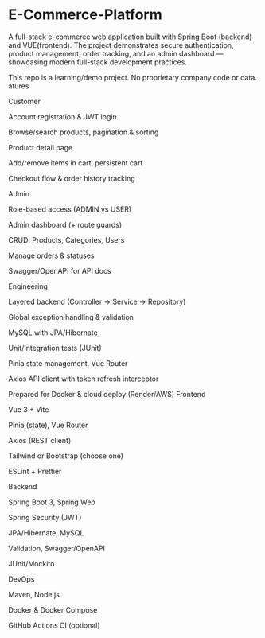 # E-Commerce-Platform
A full-stack e-commerce web application built with Spring Boot (backend) and VUE(frontend). The project demonstrates secure authentication, product management, order tracking, and an admin dashboard — showcasing modern full-stack development practices.

This repo is a learning/demo project. No proprietary company code or data.
atures

Customer

Account registration & JWT login

Browse/search products, pagination & sorting

Product detail page

Add/remove items in cart, persistent cart

Checkout flow & order history tracking

Admin

Role-based access (ADMIN vs USER)

Admin dashboard (+ route guards)

CRUD: Products, Categories, Users

Manage orders & statuses

Swagger/OpenAPI for API docs

Engineering

Layered backend (Controller → Service → Repository)

Global exception handling & validation

MySQL with JPA/Hibernate

Unit/Integration tests (JUnit)

Pinia state management, Vue Router

Axios API client with token refresh interceptor

Prepared for Docker & cloud deploy (Render/AWS)
Frontend

Vue 3 + Vite

Pinia (state), Vue Router

Axios (REST client)

Tailwind or Bootstrap (choose one)

ESLint + Prettier

Backend

Spring Boot 3, Spring Web

Spring Security (JWT)

JPA/Hibernate, MySQL

Validation, Swagger/OpenAPI

JUnit/Mockito

DevOps

Maven, Node.js

Docker & Docker Compose

GitHub Actions CI (optional)
